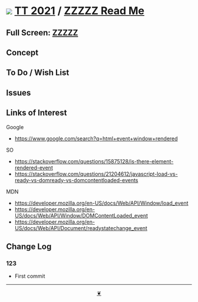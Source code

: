 # [![](https://pushme-pullyou.github.io/tootoo-2021/lib/assets/icons/mark-github.svg )](https://github.com/pushme-pullyou/tootoo-2021/ "Source code on GitHub" ) [TT 2021]( https://pushme-pullyou.github.io/tootoo-2021/ "Home page" ) / [ZZZZZ Read Me]( https://pushme-pullyou.github.io/tootoo-2021/#xxxxx/README.md)


<!--@@@
<div class=iframe-resize ><iframe src=https://pushme-pullyou.github.io/tootoo-2021/ xxxxx/ height=100% width=100% ></iframe></div>
_"ZZZZZ" in a resizable window. One finger to rotate. Two to zoom._
@@@-->

## Full Screen: [ZZZZZ]( https://pushme-pullyou.github.io/tootoo-2021/xxxxx/ )


## Concept


## To Do / Wish List


## Issues


## Links of Interest

Google

* https://www.google.com/search?q=html+event+window+rendered

SO

* https://stackoverflow.com/questions/15875128/is-there-element-rendered-event
* https://stackoverflow.com/questions/21204612/javascript-load-vs-ready-vs-domready-vs-domcontentloaded-events

MDN

* https://developer.mozilla.org/en-US/docs/Web/API/Window/load_event
* https://developer.mozilla.org/en-US/docs/Web/API/Window/DOMContentLoaded_event
* https://developer.mozilla.org/en-US/docs/Web/API/Document/readystatechange_event


## Change Log


### 123

* First commit


***

<center title="Hello! Click me to go up to the top" ><a class=aDingbat href=javascript:window.scrollTo(0,0);> ❦ </a></center>
